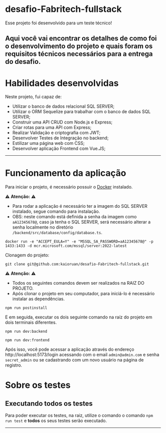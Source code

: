 # desafio-Fabritech-fullstack

Esse projeto foi desenvolvido para um teste técnico!

Aqui você vai encontrar os detalhes de como foi o desenvolvimento do projeto e quais foram os requisitos técnicos necessários para a entrega do desafio.
---

# Habilidades desenvolvidas

Neste projeto, fui capaz de:

- Utilizar o banco de dados relacional SQL SERVER;
- Utilizar o ORM Sequelize para trabalhar com o banco de dados SQL SERVER;
- Construir uma API CRUD com Node.js e Express;
- Criar rotas para uma API com Express;
- Realizar Validação e criptografia com JWT;
- Desenvolver Testes de Integração no backend;
- Estilizar uma página web com CSS;
- Desenvolver aplicação Frontend com Vue.JS;
   
---

# Funcionamento da aplicação

Para iniciar o projeto, é necessário possuir o [Docker](https://docs.docker.com/engine/install/ubuntu/) instalado.

⚠ **Atenção:** ⚠
- Para rodar a aplicação é necessário ter a imagem do SQL SERVER instalado, segue comando para instalação.
- OBS: neste comando está definida a senha da imagem como `aA12345678@`, caso ja tenha o SQL SERVER, será necessário alterar a senha localmente no diretório `/backend/src/database/config/database.ts`.

```
docker run -e "ACCEPT_EULA=Y" -e "MSSQL_SA_PASSWORD=aA12345678@" -p 1433:1433 -d mcr.microsoft.com/mssql/server:2022-latest
```
Clonagem do projeto:
```
git clone git@github.com:kaioruan/desafio-Fabritech-fullstack.git
```
⚠ **Atenção:** ⚠
- Todos os seguintes comandos devem ser realizados na RAIZ DO PROJETO.
- Após clonar o projeto em seu computador, para iniciá-lo é necessário instalar as dependências.
```
npm run postinstall
```
E em seguida, executar os dois seguinte comando na raíz do projeto em dois terminais diferentes. 
```
npm run dev:backend
```
```
npm run dev:frontend
```

Após isso, você pode acessar a aplicação através do endereço http://localhost:5173/login acessando com o email `admin@admin.com` e senha `secret_admin` ou se cadastrando com um novo usuário na página de registro.

# Sobre os testes
## Executando todos os testes

Para poder executar os testes, na raiz, utilize o comando o comando `npm run test` e **todos** os seus testes serão executado.

---
